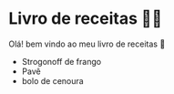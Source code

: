 # Livro de receitas :man_cook:

Olá! bem vindo ao meu livro de receitas :wave:

- Strogonoff de frango
- Pavê
- bolo de cenoura
